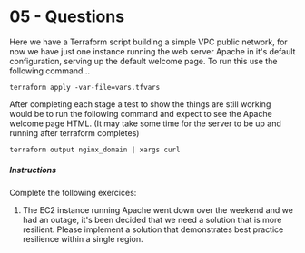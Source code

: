 # 05 - Questions

Here we have a Terraform script building a simple VPC public network, for now we have just one instance running the web server Apache in it's default configuration, serving up the default welcome page. To run this use the following command...

    terraform apply -var-file=vars.tfvars

After completing each stage a test to show the things are still working would be to run the following command and expect to see the Apache welcome page HTML. (It may take some time for the server to be up and running after terraform completes)

    terraform output nginx_domain | xargs curl

##### Instructions
Complete the following exercices:

1. The EC2 instance running Apache went down over the weekend and we had an outage, it's been decided that we need a solution that is more resilient. Please implement a solution that demonstrates best practice resilience within a single region.